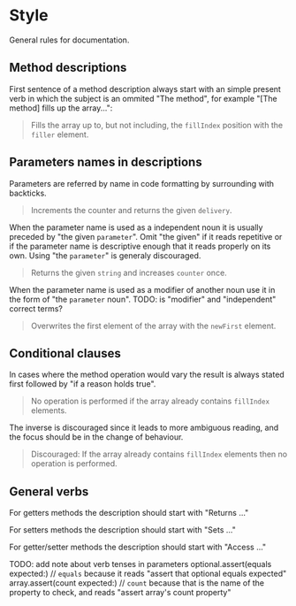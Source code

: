 Style
=====
General rules for documentation.


Method descriptions
-------------------
First sentence of a method description always start with an simple present verb in which the subject is an ommited "The method", for example "[The method] fills up the array...":

> Fills the array up to, but not including, the `fillIndex` position with
the `filler` element.



Parameters names in descriptions
--------------------------------
Parameters are referred by name in code formatting by surrounding with backticks.

> Increments the counter and returns the given `delivery`.

When the parameter name is used as a independent noun it is usually preceded by "the given `parameter`". Omit "the given" if it reads repetitive or if the parameter name is descriptive enough that it reads properly on its own. Using "the `parameter`" is generaly discouraged.

> Returns the given `string` and increases `counter` once.

When the parameter name is used as a modifier of another noun use it in the form of "the `parameter` noun".
TODO: is "modifier" and "independent" correct terms?

> Overwrites the first element of the array with the `newFirst` element.



Conditional clauses
-------------------
In cases where the method operation would vary the result is always stated first followed by "if a reason holds true".

> No operation is performed if the array already contains `fillIndex` elements.

The inverse is discouraged since it leads to more ambiguous reading, and the focus should be in the change of behaviour.

> Discouraged: If the array already contains `fillIndex` elements then no operation is performed.



General verbs
-------------
For getters methods the description should start with "Returns ..."

For setters methods the description should start with "Sets ..."

For getter/setter methods the description should start with "Access ..."



TODO: add note about verb tenses in parameters
optional.assert(equals expected:) // `equals` because it reads "assert that optional equals expected"
array.assert(count expected:) // `count` because that is the name of the property to check, and reads "assert array's count property"